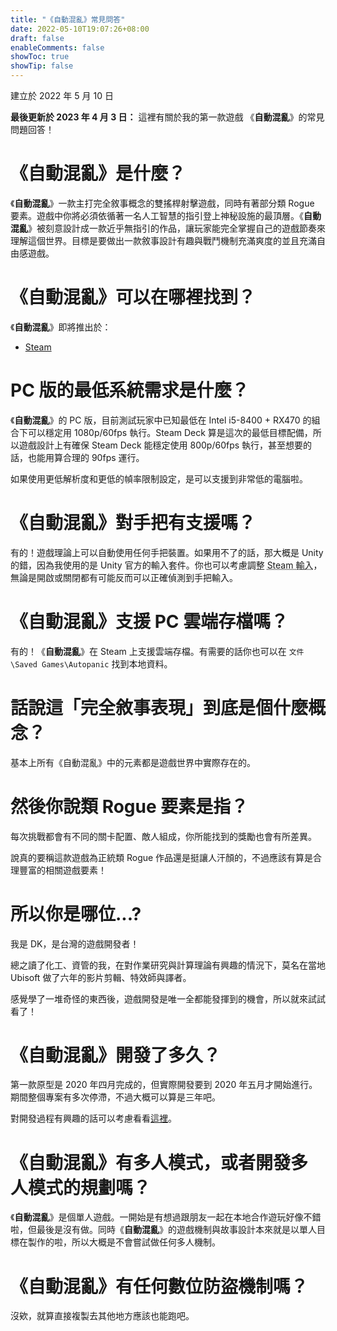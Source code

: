 ```yaml
---
title: "《自動混亂》常見問答"
date: 2022-05-10T19:07:26+08:00
draft: false
enableComments: false
showToc: true
showTip: false
---
```


建立於 2022 年 5 月 10 日

**最後更新於 2023 年 4 月 3 日：** 這裡有關於我的第一款遊戲  《**自動混亂**》的常見問題回答！

# 《**自動混亂**》是什麼？

《**自動混亂**》一款主打完全敘事概念的雙搖桿射擊遊戲，同時有著部分類 Rogue 要素。遊戲中你將必須依循著一名人工智慧的指引登上神秘設施的最頂層。《**自動混亂**》被刻意設計成一款近乎無指引的作品，讓玩家能完全掌握自己的遊戲節奏來理解這個世界。目標是要做出一款敘事設計有趣與戰鬥機制充滿爽度的並且充滿自由感遊戲。

# 《**自動混亂**》可以在哪裡找到？

《**自動混亂**》即將推出於：

- [Steam](https://store.steampowered.com/app/1274830)


# PC 版的最低系統需求是什麼？

《**自動混亂**》的 PC 版，目前測試玩家中已知最低在 Intel i5-8400 + RX470 的組合下可以穩定用 1080p/60fps 執行。Steam Deck 算是這次的最低目標配備，所以遊戲設計上有確保 Steam Deck 能穩定使用 800p/60fps 執行，甚至想要的話，也能用算合理的 90fps 運行。

如果使用更低解析度和更低的幀率限制設定，是可以支援到非常低的電腦啦。

# 《**自動混亂**》對手把有支援嗎？

有的！遊戲理論上可以自動使用任何手把裝置。如果用不了的話，那大概是 Unity 的錯，因為我使用的是 Unity 官方的輸入套件。你也可以考慮調整 <abbr title="Steam Input">Steam 輸入</abbr>，無論是開啟或關閉都有可能反而可以正確偵測到手把輸入。

<!-- # 我超愛遊戲裡的音樂，所以原聲帶可以在哪裡買到？

你可以在 YouTube 上免費聆聽，也可以購買「今己的終局」<abbr title="DLC">數位下載內容</abbr>獲得高品質音樂檔。 -->

# 《**自動混亂**》支援 PC 雲端存檔嗎？

有的！《**自動混亂**》在 Steam 上支援雲端存檔。有需要的話你也可以在 `文件\Saved Games\Autopanic` 找到本地資料。

<!-- # 如果有遭遇到技術問題的話，我該怎麼做？

需要技術支援時，請見[《自動混亂》技術支援]({{< ref "/tech-fixes/autopanic" >}})，如果還是沒能排除的話可以前往 [《自動混亂》Steam 技術支援討論區](https://steamcommunity.com/app/1274830/discussions/3/)，又或者是前往官方 Discord `#自動混亂－技術支援` 頻道尋求協助。 -->

# 話說這「完全敘事表現」到底是個什麼概念？

基本上所有《自動混亂》中的元素都是遊戲世界中實際存在的。

# 然後你說類 Rogue 要素是指？

每次挑戰都會有不同的關卡配置、敵人組成，你所能找到的獎勵也會有所差異。

說真的要稱這款遊戲為正統類 Rogue 作品還是挺讓人汗顏的，不過應該有算是合理豐富的相關遊戲要素！

<!-- # 所以《**自動混亂**》上市後，下一步是？

我，我需要睡覺。

改天再考慮做款遊戲。 -->

# 所以你是哪位...?

我是 DK，是台灣的遊戲開發者！

總之讀了化工、資管的我，在對作業研究與計算理論有興趣的情況下，莫名在當地 Ubisoft 做了六年的影片剪輯、特效師與譯者。

感覺學了一堆奇怪的東西後，遊戲開發是唯一全都能發揮到的機會，所以就來試試看了！

# 《**自動混亂**》開發了多久？

第一款原型是 2020 年四月完成的，但實際開發要到 2020 年五月才開始進行。期間整個專案有多次停滯，不過大概可以算是三年吧。

對開發過程有興趣的話可以考慮看看[這裡](https://blog.chosenconcept.dev/tw/tags/%E8%87%AA%E5%8B%95%E6%B7%B7%E4%BA%82/)。

# 《**自動混亂**》有多人模式，或者開發多人模式的規劃嗎？

《**自動混亂**》是個單人遊戲。一開始是有想過跟朋友一起在本地合作遊玩好像不錯啦，但最後是沒有做。同時《**自動混亂**》的遊戲機制與故事設計本來就是以單人目標在製作的啦，所以大概是不會嘗試做任何多人機制。

# 《**自動混亂**》有任何數位防盜機制嗎？

沒欸，就算直接複製去其他地方應該也能跑吧。

<!-- # 我還有更多問題！

歡迎使用聯絡表單或者透過 Discord 發問。 -->